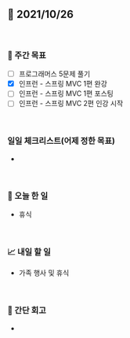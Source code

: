 ## 📅 2021/10/26

<br/>

### 🏹 주간 목표

- [ ] 프로그래머스 5문제 풀기
- [x] 인프런 - 스프링 MVC 1편 완강
- [ ] 인프런 - 스프링 MVC 1편 포스팅
- [ ] 인프런 - 스프링 MVC 2편 인강 시작

<br/>

### 일일 체크리스트(어제 정한 목표)

- 

<br/>

### 💯 오늘 한 일

- 휴식

<br/>

### 📈 내일 할 일

- 가족 행사 및 휴식

<br/>

### 🧐 간단 회고

- 
